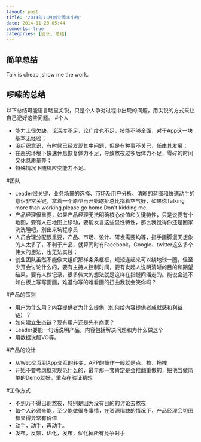 ```yaml
---
layout: post
title: '2014年11月创业周末小结'
date: 2014-11-20 05:44
comments: true
categories: [创业, 总结]
---
```

简单总结
----------------------------
Talk is cheap ,show me the work.

啰嗦的总结
-----------------------------
以下总结可能语言略显尖锐，只是个人争对过程中出现的问题，用尖锐的方式来让自己记好这些问题。
#个人

* 能力上很欠缺，论深度不足，论广度也不足，技能不够全面，对于App这一块基本无经验；
* 没组织意识，有时候已经发现其中问题，但是有种事不关己，任由其发展；
* 在恶劣环境下快速休息恢复体力不足，导致熬夜过多后体力不足，零碎的时间又休息质量差；
* 特殊情况下随机应变能力不足。

#团队

* Leader很关键，业务场景的选择、市场及用户分析、清晰的蓝图和快速动手的意识非常关键，拿着一个原型再开始瞎扯总比指着空气好，如果你Talking more than working,please go home.Don't kidding me.
* 产品经理很重要，如果产品经理无法明确核心价值和关键特性，只是说要有个地图，要有人在地图上移动，要能发言这些显性特性，那么我觉得你还是回家洗洗睡吧，别出来坑程序员
* 人员合理分配很重要，产品、市场、设计、研发需要均等，指手画脚漫天想象的人太多了，不利于产品，就算同时有Facebook，Google、twitter这么多个伟大的想法，也无法实践；
* 创业团队虽然不能像大组织那样条条框框，规矩连起来可以绕地球一圈，但至少开会讨论什么的，要有主持人控制时间，要有发起人说明清晰的目的和期望结果，要有人做记录，很多伟大的想法就是这样在指缝间溜走的。能说会道不如白板上写写画画，难道你写的难看画的扭曲我就会笑你吗？

#产品的策划

* 用户为什么用？内容提供者为什么提供（如何给内容提供者成就感和利益链）？
* 如何建立生态链？现有用户还是先有商家？
* Leader要能一句话说明产品，内容包括解决问题和为什么做这个
* 用数据说服VO等。

#产品的设计

* 从Web交互到App交互的转变，APP的操作一般就是点、拉、拖拽
* 开始不要考虑框架规范什么的，最早那一套肯定是会推翻重做的，把他当做简单的Demo就好，重点在验证猜想

#工作方式

* 不到万不得已别熬夜，特别是因为没有目的的讨论去熬夜
* 每个人必须全能，至少能做很多事情，在资源稀缺的情况下，产品经理会切图都显得异常有价值
* 动手，动手，再动手。
* 发布，反馈，优化，发布，优化掉所有竞争对手


